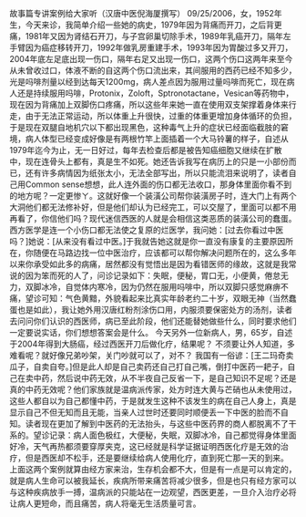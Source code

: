 故事篇专讲案例给大家听（汉唐中医倪海厦撰写）
09/25/2006，女，1952年生，今天来诊，我简单介绍一些她的病史，1979年因为背痛而开刀，之后背更痛，1981年又因为肾结石开刀，与子宫卵巢切除手术，1989年乳癌开刀，隔年左手臂因为癌症移转开刀，1992年做乳房重建手术，1993年因为胃酸过多又开刀，2004年底左足底出现一伤口，隔年右足又出现一伤口，这两个伤口这两年来至今从未曾收过口，体液不断的自这两个伤口流出来，其间服用的西药已经不知多少，光是吗啡剂量以经到达每天1200mg，病人差点因为服用过量吗啡而死亡，现在病人还是持续服用吗啡，Protonix，Zoloft，Sptronotactane，Vesican等药物中，现在因为背痛加上双脚伤口疼痛，所以这些年来她一直在使用双支架撑着身体来行走，由于无法正常运动，所以体重上升很快，过重的体重更增加身体循环的负担，于是现在双腿自地机穴以下都出现黑色，这种毒气上升的症状已经面临截肢的窘境，病人体型已经变成好像是有两根竹竿上面插着一个大马铃薯的样子，自述从1979年迄今为止，无一日好过，每年去检查后都是被告知癌细胞又继续在扩散中，现在连骨头上都有，真是生不如死。她还告诉我写在病历上的只是一小部份而已，还有许多病情因为纸张太小，无法全部写出，所以只能流泪来说明了，读者自己用Common sense想想，此人连外面的伤口都无法收口，那身体里面你看不到的地方呢？一定更惨ㄚ。这就好像一个装潢公司帮你装潢房子时，连大门上有两个大洞他们都无法修补好，但是他们却认为已经完工，可以交屋了，里面可以都不用再看了，你信他们吗？现代迷信西医的人就是会相信这类恶质的装潢公司的蠢蛋。
西方医学是连一个小伤口都无法使之复原的烂医学，我问她：[过去你看过中医吗？]她说：[从来没有看过中医。]于我就告她这就是你一直没有康复的主要原因所在，你随便在马路边找一位中医治疗，应该都可以帮你解决问题所在的，这么多年以来你承受如此多的病痛，居然都没有觉悟出是因为看错医师的缘故，这就是我常说的因为笨而死的人了，问诊记录如下：失眠，便秘，胃口无，小便黄，倦怠无力，双脚冰冷，自觉体内寒冷，因为仍然在服用吗啡中，所以双脚只感觉麻痹不痛，望诊可知：气色黄黯，外貌看起来比真实年龄老约二十岁，双眼无神（当然蠢蛋也是如此），我让她外用汉唐红粉剂涂伤口用，内服须要保密处方的汤剂，读者去问问你们认识的西医师，病已至此阶段，他们还能替她做些什么，同时要求他们一定要说实话，你们想想答案会是什么。
今天另外一位新病人，男，65岁，自述于2004年得到大肠癌，经过西医开刀后做化疗，结果呢？ 不须要让外人知道，多难看呢？就好像兄弟吵架，关门吵就可以了，对不？ 我国有一俗谚：[王二玛奇卖瓜子，自卖自夸。]但是此人却是自己卖药还自己打自己嘴，倒打中医药一耙子，自己在卖中药，然后说中药无效，从不半夜自己反省一下，是自己知识不足呢？还是真的中药无效呢？他们家族就是温病派传家，处方时连大黄与芒硝也从未使用过，这些人都自以为自己都懂中药，于是就发生这种不该发生的病在自己人身上，真是显示自己不但无知而且无能，当亲人过世时还要同时顺便丢一下中医的脸而不自知。读者现在更加了解到中医药的无法抬头，与这些中医药界的商人都脱离不了干系的。望诊记录：病人面色极红，大便秘，失眠，双脚冰冷，自己都觉得身体里面好冷，天气再热都须要穿厚夹克，这已经就是科学证据证明西医化疗是无效的治疗，但是西医却不松手，还是要继续给病人使用化疗，直到死亡那一天的到来。
上面这两个案例就算由经方家来治，生存机会都不大，但是有一点是可以肯定的，就是病人生命可以被我延长，疾病所带来痛苦将减少很多，但是也只有经方家可以与这种疾病放手一搏，温病派的只能站在一边观望，西医更差，一旦介入治疗必将让病人更短命，而且痛苦，病人将毫无生活质量可言。